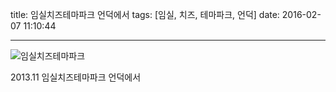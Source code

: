 title: 임실치즈테마파크 언덕에서
tags: [임실, 치즈, 테마파크, 언덕]
date: 2016-02-07 11:10:44

---

![임실치즈테마파크](https://goo.gl/He8StA)



2013.11 임실치즈테마파크 언덕에서

